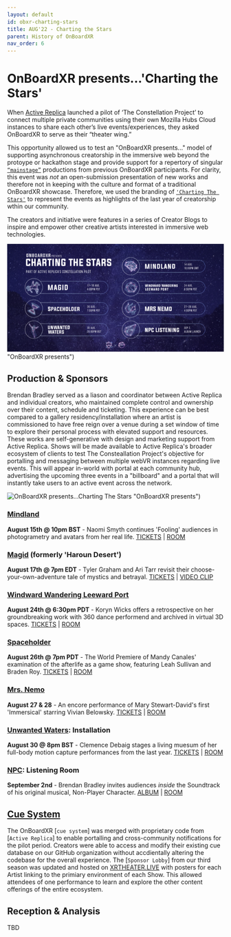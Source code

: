 ```yaml
---
layout: default
id: obxr-charting-stars
title: AUG'22 - Charting the Stars
parent: History of OnBoardXR
nav_order: 6
---
```


# OnBoardXR presents...'Charting the Stars'
When [Active Replica](./active-replica.md) launched a pilot of ‘The Constellation Project’ to connect multiple private communities using their own Mozilla Hubs Cloud instances to share each other’s live events/experiences, they asked OnBoardXR to serve as their “theater wing.” 

This opportunity allowed us to test an "OnBoardXR presents..." model of supporting asynchronous creatorship in the immersive web beyond the protoype or hackathon stage and provide support for a repertory of singular [`“mainstage”`]() productions from previous OnBoardXR participants. For clarity, this event was *not* an open-submission presentation of new works and therefore not in keeping with the culture and format of a traditional OnBoardXR showcase. Therefore, we used the branding of [`'Charting The Stars'`]() to represent the events as highlights of the last year of creatorship wthin our community.

The creators and initiative were features in a series of Creator Blogs to inspire and empower other creative artists interested in immersive web technologies. 

![OnBoardXR presents...Charting The Stars](https://raw.githubusercontent.com/futurestages/OnBoardXR_Landing_Page/gh-pages/static/media/shows.chartingstars.png) "OnBoardXR presents")

## Production & Sponsors
Brendan Bradley served as a liason and coordinator between Active Replica and individual creators, who maintained complete control and ownership over their content, schedule and ticketing. This experience can be best compared to a gallery residency/installation where an artist is commissioned to have free reign over a venue during a set window of time to explore their personal process with elevated support and resources. These works are self-generative with design and marketing support from Active Replica. Shows will be made available to Active Replica's broader ecosystem of clients to test The Consteallation Project's objective for portalling and messaging between multiple webVR instances regarding live events. This will appear in-world with portal at each community hub, advertising the upcoming three events in a "billboard" and a portal that will instantly take users to an active event across the network. 


![OnBoardXR presents...Charting The Stars](https://raw.githubusercontent.com/futurestages/OnBoardXR_Landing_Page/gh-pages/static/media/lobby.theaterwingconstellation.gif) "OnBoardXR presents")

### [Mindland](./naomi-smyth.md)
**August 15th @ 10pm BST** - Naomi Smyth continues 'Fooling' audiences in photogrametry and avatars from her real life. [TICKETS](https://www.eventbrite.co.uk/e/mindland-improvised-solo-performance-in-vr-tickets-393961117307) | [ROOM](https://xrtheater.live/vaGV5k7/neat-modest-dominion)
### [Magid](./active-replica.md) (formerly 'Haroun Desert')
**August 17th @ 7pm EDT** - Tyler Graham and Ari Tarr revisit their choose-your-own-adventure tale of mystics and betrayal. [TICKETS](https://www.eventbrite.com/e/magid-tickets-396319691867) | [VIDEO CLIP](https://youtu.be/v30CiEqAt4w)
### [Windward Wandering Leeward Port](./koryn-wicks.md)
**August 24th @ 6:30pm PDT** - Koryn Wicks offers a retrospective on her groundbreaking work with 360 dance performend and archived in virtual 3D spaces. [TICKETS](https://www.eventbrite.com/e/windward-wandering-leeward-port-tickets-394357222067) | [ROOM](https://xrtheater.live/S4TjRBA/wayward-promo)
### [Spaceholder](./mandy-canales.md)
**August 26th @ 7pm PDT** - The World Premiere of Mandy Canales' examination of the afterlife as a game show, featuring Leah Sullivan and Braden Roy. [TICKETS](https://www.eventbrite.com/e/spaceholder-a-live-xr-performance-tickets-394658202307) | [ROOM](https://xrtheater.live/R7bYQih/noteworthy-creamy-cosmos)
### [Mrs. Nemo](./mrs-nemo.md)
**August 27 & 28** - An encore performance of Mary Stewart-David's first 'Immersical' starring Vivian Belowsky. [TICKETS](https://www.eventbrite.co.uk/e/mrs-nemo-xr-tickets-401377419667) | [ROOM](https://xrtheater.live/9Bh43Bi/blissful-passionate-spot)
### [Unwanted Waters](./unwired-dance.md): Installation
**August 30 @ 8pm BST** - Clemence Debaig stages a living muesum of her full-body motion capture performances from the last year. [TICKETS](https://www.eventbrite.co.uk/e/constellation-unwanted-waters-our-brave-space-talk-qa-tickets-399510676187) | [ROOM](https://xrtheater.live/C7xshiD/)
### [NPC](./non-player-character.md): Listening Room
**September 2nd** - Brendan Bradley invites audiences *inside* the Soundtrack of his original musical, Non-Player Character. [ALBUM](https://music.apple.com/album/1634852775?app=itunes) | [ROOM](https://onboardxr.live/FQJnyUZ/listening/?k=listener)

## [Cue System](./glossary-cue-system.md)
The OnBoardXR [`cue system`] was merged with proprietary code from [`Active Replica`] to enable portalling and cross-community notifications for the pilot period. Creators were able to access and modify their existing cue database on our GitHub organization without accdientally altering the codebase for the overall experience. The [`Sponsor Lobby`] from our third season was updated and hosted on [XRTHEATER.LIVE](https://XRTHEATER.LIVE) with posters for each Artist linking to the primiary environment of each Show. This allowed attendees of one performance to learn and explore the other content offerings of the entire ecosystem. 

## Reception & Analysis
TBD
